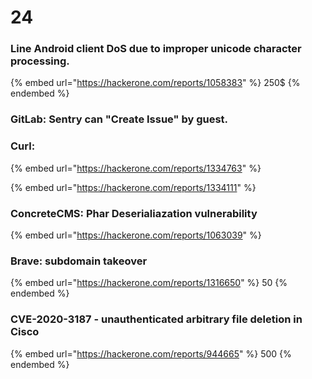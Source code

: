 # 24

### Line Android client DoS due to improper unicode character processing.

{% embed url="https://hackerone.com/reports/1058383" %}
250$
{% endembed %}

### GitLab: Sentry can "Create Issue" by guest.



### Curl:&#x20;

{% embed url="https://hackerone.com/reports/1334763" %}

{% embed url="https://hackerone.com/reports/1334111" %}



### ConcreteCMS: Phar Deserialiazation vulnerability

{% embed url="https://hackerone.com/reports/1063039" %}



### Brave: subdomain takeover

{% embed url="https://hackerone.com/reports/1316650" %}
50
{% endembed %}



### CVE-2020-3187 - unauthenticated arbitrary file deletion in Cisco

{% embed url="https://hackerone.com/reports/944665" %}
500
{% endembed %}

